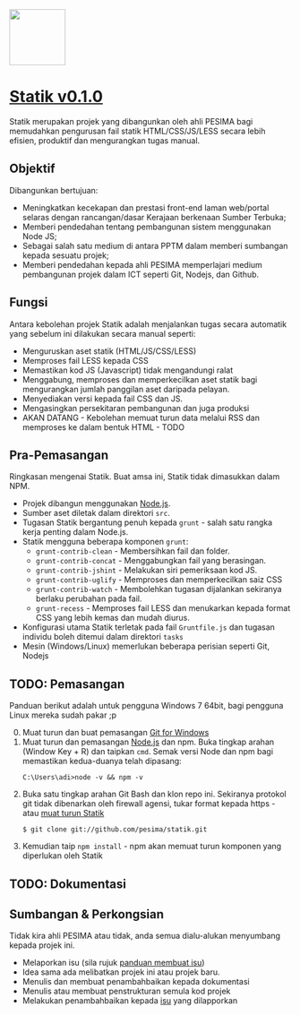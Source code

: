 <a href="http://www.pesima.my">
  <img src="http://pesima.github.com/statik/assets/img/pesima-new-logo.png" width="100px">
</a>

# [Statik v0.1.0](http://www.pesima.my)

Statik merupakan projek yang dibangunkan oleh ahli PESIMA bagi memudahkan pengurusan fail statik HTML/CSS/JS/LESS secara lebih efisien, produktif dan mengurangkan tugas manual. 

## Objektif

Dibangunkan bertujuan:

* Meningkatkan kecekapan dan prestasi front-end laman web/portal selaras dengan rancangan/dasar Kerajaan berkenaan Sumber Terbuka;
* Memberi pendedahan tentang pembangunan sistem menggunakan Node JS;
* Sebagai salah satu medium di antara PPTM dalam memberi sumbangan kepada sesuatu projek;
* Memberi pendedahan kepada ahli PESIMA memperlajari medium pembangunan projek dalam ICT seperti Git, Nodejs, dan Github.

## Fungsi

Antara kebolehan projek Statik adalah menjalankan tugas secara automatik yang sebelum ini dilakukan secara manual seperti:

* Menguruskan aset statik (HTML/JS/CSS/LESS)
* Memproses fail LESS kepada CSS
* Memastikan kod JS (Javascript) tidak mengandungi ralat
* Menggabung, memproses dan memperkecilkan aset statik bagi mengurangkan jumlah panggilan aset daripada pelayan.
* Menyediakan versi kepada fail CSS dan JS.
* Mengasingkan persekitaran pembangunan dan juga produksi
* AKAN DATANG - Kebolehan memuat turun data melalui RSS dan memproses ke dalam bentuk HTML - TODO

## Pra-Pemasangan

Ringkasan mengenai Statik. Buat amsa ini, Statik tidak dimasukkan dalam NPM. 

* Projek dibangun menggunakan [Node.js](http://nodejs.org/).
* Sumber aset diletak dalam direktori `src`.
* Tugasan Statik bergantung penuh kepada `grunt` - salah satu rangka kerja penting dalam Node.js.
* Statik mengguna beberapa komponen `grunt`: 
  - `grunt-contrib-clean` - Membersihkan fail dan folder.
  - `grunt-contrib-concat` - Menggabungkan fail yang berasingan.
  - `grunt-contrib-jshint` - Melakukan siri pemeriksaan kod JS.
  - `grunt-contrib-uglify` - Memproses dan memperkecilkan saiz CSS
  - `grunt-contrib-watch` - Membolehkan tugasan dijalankan sekiranya berlaku perubahan pada fail.
  - `grunt-recess` - Memproses fail LESS dan menukarkan kepada format CSS yang lebih kemas dan mudah diurus.
* Konfigurasi utama Statik terletak pada fail `Gruntfile.js` dan tugasan individu boleh ditemui dalam direktori `tasks`
* Mesin (Windows/Linux) memerlukan beberapa perisian seperti Git, Nodejs

## TODO: Pemasangan

Panduan berikut adalah untuk pengguna Windows 7 64bit, bagi pengguna Linux mereka sudah pakar ;p

0. Muat turun dan buat pemasangan [Git for Windows](http://code.google.com/p/msysgit/downloads/list?q=full+installer+official+git)
1. Muat turun dan pemasangan [Node.js](http://nodejs.org/) dan npm. Buka tingkap arahan (Window Key + R) dan taipkan `cmd`. Semak versi Node dan npm bagi memastikan kedua-duanya telah dipasang: 
    ```
    C:\Users\adi>node -v && npm -v
    ```
2. Buka satu tingkap arahan Git Bash dan klon repo ini. Sekiranya protokol git tidak dibenarkan oleh firewall agensi, tukar format kepada https - atau [muat turun Statik](https://github.com/pesima/statik/zipball/master)
    ```
    $ git clone git://github.com/pesima/statik.git
    ```
3. Kemudian taip `npm install` - npm akan memuat turun komponen yang diperlukan oleh Statik

## TODO: Dokumentasi

## Sumbangan & Perkongsian

Tidak kira ahli PESIMA atau tidak, anda semua dialu-alukan menyumbang kepada projek ini.

* Melaporkan isu (sila rujuk [panduan membuat isu](https://github.com/necolas/issue-guidelines))
* Idea sama ada melibatkan projek ini atau projek baru.
* Menulis dan membuat penambahbaikan kepada dokumentasi
* Menulis atau membuat penstrukturan semula kod projek
* Melakukan penambahbaikan kepada [isu](https://github.com/pesima/statik/issues) yang dilapporkan